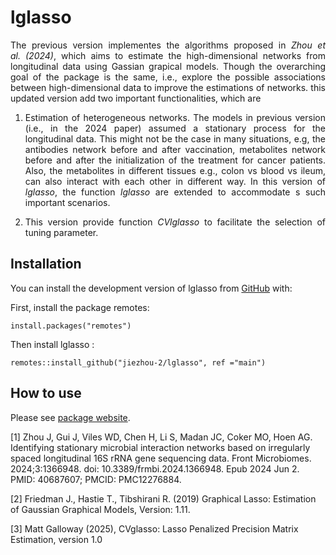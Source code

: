 
<!-- README.md is generated from README.Rmd. Please edit that file -->

# lglasso

<!-- badges: start -->
<!-- badges: end -->

<div style="text-align: justify">

The previous version implementes the algorithms proposed in *Zhou et
al. (2024)*, which aims to estimate the high-dimensional networks from
longitudinal data using Gassian grapical models. Though the overarching
goal of the package is the same, i.e., explore the possible associations
between high-dimensional data to improve the estimations of networks.
this updated version add two important functionalities, which are

1)  Estimation of heterogeneous networks. The models in previous version
    (i.e., in the 2024 paper) assumed a stationary process for the
    longitudinal data. This might not be the case in many situations,
    e.g, the antibodies network before and after vaccination,
    metabolites network before and after the initialization of the
    treatment for cancer patients. Also, the metabolites in different
    tissues e.g., colon vs blood vs ileum, can also interact with each
    other in different way. In this version of *lglasso*, the function
    *lglasso* are extended to accommodate s such important scenarios.

2)  This version provide function *CVlglasso* to facilitate the
    selection of tuning parameter.

</div>

## Installation

You can install the development version of lglasso from
[GitHub](https://github.com/) with:

First, install the package remotes:

    install.packages("remotes")

Then install lglasso :

    remotes::install_github("jiezhou-2/lglasso", ref ="main") 

## How to use

Please see [package website](https://jiezhou-2.github.io/lglasso/).

\[1\] Zhou J, Gui J, Viles WD, Chen H, Li S, Madan JC, Coker MO, Hoen
AG. Identifying stationary microbial interaction networks based on
irregularly spaced longitudinal 16S rRNA gene sequencing data. Front
Microbiomes. 2024;3:1366948. doi: 10.3389/frmbi.2024.1366948. Epub 2024
Jun 2. PMID: 40687607; PMCID: PMC12276884.

\[2\] Friedman J., Hastie T., Tibshirani R. (2019) Graphical Lasso:
Estimation of Gaussian Graphical Models, Version: 1.11.

\[3\] Matt Galloway (2025), CVglasso: Lasso Penalized Precision Matrix
Estimation, version 1.0
